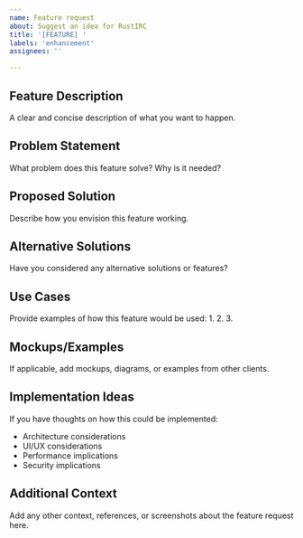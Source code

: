 ```yaml
---
name: Feature request
about: Suggest an idea for RustIRC
title: '[FEATURE] '
labels: 'enhancement'
assignees: ''

---
```


## Feature Description
A clear and concise description of what you want to happen.

## Problem Statement
What problem does this feature solve? Why is it needed?

## Proposed Solution
Describe how you envision this feature working.

## Alternative Solutions
Have you considered any alternative solutions or features?

## Use Cases
Provide examples of how this feature would be used:
1. 
2. 
3. 

## Mockups/Examples
If applicable, add mockups, diagrams, or examples from other clients.

## Implementation Ideas
If you have thoughts on how this could be implemented:
- Architecture considerations
- UI/UX considerations
- Performance implications
- Security implications

## Additional Context
Add any other context, references, or screenshots about the feature request here.